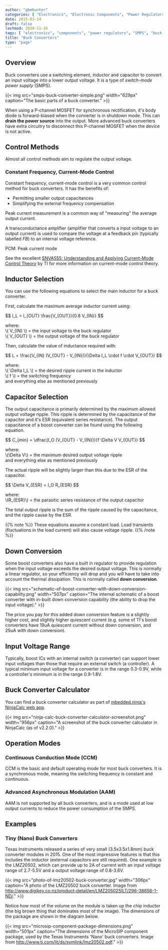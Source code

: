```yaml
---
author: "gbmhunter"
categories: [ "Electronics", "Electronic Components", "Power Regulators" ]
date: 2015-03-24
draft: false
lastmod: 2020-11-16
tags: [ "electronics", "components", "power regulators", "SMPS", "buck converter", "power electronics", "inductor", "capacitor", "regulation", "control methods", "constant frequency", "current-mode", "SNVA555", "PCM", "peak current mode", "CCM", "constant current mode" ]
title: "Buck Converters"
type: "page"
---
```


## Overview

Buck converters use a switching element, inductor and capacitor to convert an input voltage into a lower output voltage. It is a type of _switch-mode power supply_ (SMPS).

{{< img src="smps-buck-converter-simple.png" width="629px" caption="The basic parts of a buck converter." >}}

When using a P-channel MOSFET for synchronous rectification, it's body diode is forward-biased when the converter is in shutdown mode. This can **drain the power source** into the output. More advanced buck converters have extra circuitry to disconnect this P-channel MOSFET when the device is not active.

## Control Methods

Almost all control methods aim to regulate the output voltage.

### Constant Frequency, Current-Mode Control

Constant frequency, current-mode control is a very common control method for buck converters. It has the benefits of:

* Permitting smaller output capacitances
* Simplifying the external frequency compensation

Peak current measurement is a common way of "measuring" the average output current.

A transconductance amplifier (amplifier that converts a input voltage to an output current) is used to compare the voltage at a feedback pin (typically labelled _FB_) to an internal voltage reference.

PCM: Peak current mode

See the excellent [SNVA555: Understanding and Applying Current-Mode Control Theory](https://www.ti.com.cn/cn/lit/an/snva555/snva555.pdf) by TI for more information on current-mode control theory.

## Inductor Selection

You can use the following equations to select the main inductor for a buck converter.

First, calculate the maximum average inductor current using:

<p>$$ I_L = I_{OUT} \frac{V_{OUT}}{0.8 V_{IN}} $$</p>

<p class="centered">
    where:<br>
    \( V_{IN} \) = the input voltage to the buck regulator<br>
    \( V_{OUT} \) = the output voltage of the buck regulator<br>
</p>

Then, calculate the value of inductance required with:

<p>$$ L = \frac{V_{IN} (V_{OUT} - V_{IN})}{\Delta I_L \cdot f \cdot V_{OUT}} $$</p>

<p class="centered">
    where:<br>
    \( \Delta I_L \) = the desired ripple current in the inductor<br>
    \( f \) = the switching frequency<br>
and everything else as mentioned previously<br>
</p>

## Capacitor Selection

The output capacitance is primarily determined by the maximum allowed output voltage ripple. This ripple is determined by the capacitance of the capacitor and it's ESR (equivalent series resistance). The output capacitance of a boost converter can be found using the following equation.

<p>$$ C_{min} = \dfrac{I_O (V_{OUT} - V_{IN})}{f  \Delta V V_{OUT}} $$</p>

<p class="centered">
where:<br>
\(\Delta V\) = the maximum desired output voltage ripple<br>
and everything else as mentioned previously<br>
</p>

The actual ripple will be slightly larger than this due to the ESR of the capacitor.

<p>$$ \Delta V_{ESR} = I_O R_{ESR} $$</p>

<p class="centered">
    where:<br>
    \(R_{ESR}\) = the parasitic series resistance of the output capacitor<br>
</p>

The total output ripple is the sum of the ripple caused by the capacitance, and the ripple cause by the ESR. 

{{% note %}}
These equations assume a constant load. Load transients (fluctuations in the load current) will also cause voltage ripple.
{{% /note %}}

## Down Conversion

Some boost converters also have a built in regulator to provide regulation when the input voltage exceeds the desired output voltage. This is normally a linear regulator, so your efficiency will drop and you will have to take into account the thermal dissipation. This is normally called **down conversion**.

{{< img src="schematic-of-boost-converter-with-down-conversion-capability.png" width="507px" caption="The internal schematic of a boost converter with in-built down conversion capability (the ability to drop the input voltage)."  >}}

The price you pay for this added down conversion feature is a slightly higher cost, and slightly higher quiescent current (e.g. some of TI's boost converters have 19uA quiescent current without down conversion, and 25uA with down conversion).

## Input Voltage Range

Typically, boost ICs with an internal switch (a converter) can support lower input voltages than those that require an external switch (a controller). A typical minimum input voltage for a converter is in the range 0.3-0.9V, while a controller's minimum is in the range 0.9-1.8V.

## Buck Converter Calculator

You can find a buck converter calculator as part of [mbedded.ninja's NinjaCalc web app](http://ninja-calc.mbedded.ninja/buck-converter-calculator).

{{< img src="ninja-calc-buck-converter-calculator-screenshot.png" width="956px" caption="A screenshot of the buck converter calculator in NinjaCalc (as of v2.2.0)." >}}

## Operation Modes

### Continuous Conduction Mode (CCM)

CCM is the basic and default operating mode for most buck converters. It is a synchronous mode, meaning the switching frequency is constant and continuous.

### Advanced Asynchronous Modulation (AAM)

AAM is not supported by all buck converters, and is a mode used at low output currents to reduce the power consumption of the SMPS.

## Examples

### Tiny (Nano) Buck Converters

Texas Instruments released a series of very small (3.5x3.5x1.8mm) buck converter modules in 2015. One of the most impressive features is that this includes the inductor (external capacitors are still required). One example is the LMZ20502, which can provide up to 2A of current with an input voltage range of 2.7-5.5V and a output voltage range of 0.8-3.6V.

{{< img src="photo-of-lmz20502-buck-converter.jpg" width="306px" caption="A photo of the LMZ20502 buck converter. Image from http://www.digikey.co.nz/product-detail/en/LMZ20502SILT/296-38656-1-ND/." >}}

Notice how most of the volume on the module is taken up the chip inductor (the big brown thing that dominates most of the image). The dimensions of the package are shown in the diagram below.

{{< img src="microsip-component-package-dimensions.png" width="501px" caption="The dimensions of the MicroSIP component package, used by the Texas Instruments 'Nano' buck converters. Image from <http://www.ti.com/lit/ds/symlink/lmz20502.pdf>."  >}}
